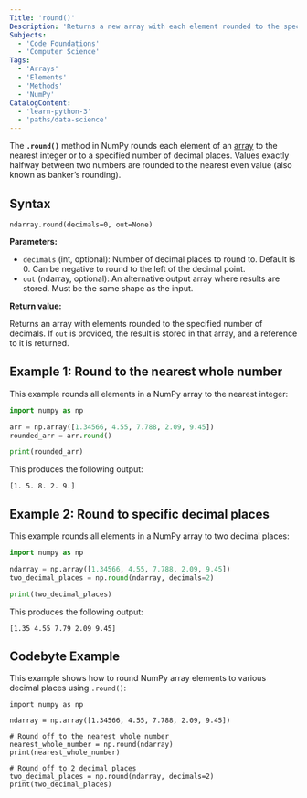 ```yaml
---
Title: 'round()'
Description: 'Returns a new array with each element rounded to the specified number of decimals.'
Subjects:
  - 'Code Foundations'
  - 'Computer Science'
Tags:
  - 'Arrays'
  - 'Elements'
  - 'Methods'
  - 'NumPy'
CatalogContent:
  - 'learn-python-3'
  - 'paths/data-science'
---
```


The **`.round()`** method in NumPy rounds each element of an [array](https://www.codecademy.com/resources/docs/numpy/ndarray) to the nearest integer or to a specified number of decimal places. Values exactly halfway between two numbers are rounded to the nearest even value (also known as banker’s rounding).

## Syntax

```pseudo
ndarray.round(decimals=0, out=None)
```

**Parameters:**

- `decimals` (int, optional): Number of decimal places to round to. Default is 0. Can be negative to round to the left of the decimal point.
- `out` (ndarray, optional): An alternative output array where results are stored. Must be the same shape as the input.

**Return value:**

Returns an array with elements rounded to the specified number of decimals. If `out` is provided, the result is stored in that array, and a reference to it is returned.

## Example 1: Round to the nearest whole number

This example rounds all elements in a NumPy array to the nearest integer:

```py
import numpy as np

arr = np.array([1.34566, 4.55, 7.788, 2.09, 9.45])
rounded_arr = arr.round()

print(rounded_arr)
```

This produces the following output:

```shell
[1. 5. 8. 2. 9.]
```

## Example 2: Round to specific decimal places

This example rounds all elements in a NumPy array to two decimal places:

```py
import numpy as np

ndarray = np.array([1.34566, 4.55, 7.788, 2.09, 9.45])
two_decimal_places = np.round(ndarray, decimals=2)

print(two_decimal_places)
```

This produces the following output:

```shell
[1.35 4.55 7.79 2.09 9.45]
```

## Codebyte Example

This example shows how to round NumPy array elements to various decimal places using `.round()`:

```codebyte/python
import numpy as np

ndarray = np.array([1.34566, 4.55, 7.788, 2.09, 9.45])

# Round off to the nearest whole number
nearest_whole_number = np.round(ndarray)
print(nearest_whole_number)

# Round off to 2 decimal places
two_decimal_places = np.round(ndarray, decimals=2)
print(two_decimal_places)
```
